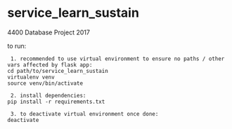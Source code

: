 # service_learn_sustain 
4400 Database Project 2017

to run:

     1. recommended to use virtual environment to ensure no paths / other vars affected by flask app:
	cd path/to/service_learn_sustain
	virtualenv venv
	source venv/bin/activate

     2. install dependencies:
	pip install -r requirements.txt

     3. to deactivate virtual environment once done:
	deactivate

